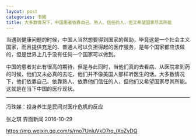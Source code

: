 ```yaml
---
layout: post
categories: 书摘
title: 大多数情况下，中国患者依靠自己、熟人、信任的人，但又希望国家尽其所能
---
```


当遇到健康问题的时候，中国人当然想要得到国家的帮助，毕竟这是一个社会主义国家，而且提供充足的、普通人可以负担得起的医疗服务，是每个国家都应该做的，但是世界上几乎没有任何一个国家可以做到。

中国的患者对此有很高的期待，但是与此同时，当他们真的去看病、从医院拿到药的时候，他们又未必真的去吃，他们并不像美国人那样听医生的话。大多数情况下，他们依靠自己、依靠熟人、依靠他们信任的人，但他们又希望国家尽其所能。这就是在当下中国的医疗现状。

---

冯珠娣：投身养生是民间对医疗危机的反应

张之琪  界面新闻  2016-10-29

https://mp.weixin.qq.com/s/rno7UnluVkD7rq_iXoZyDQ

